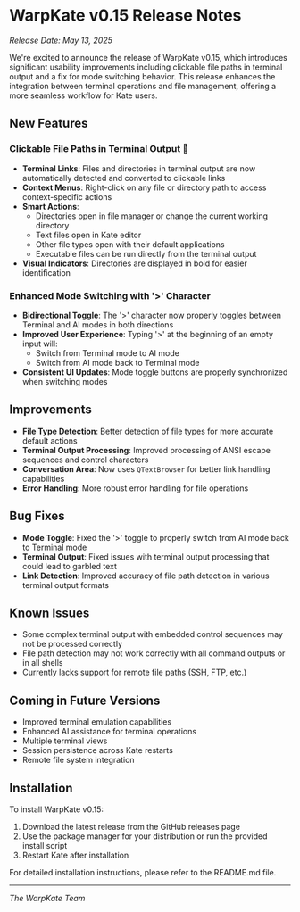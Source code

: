 # WarpKate v0.15 Release Notes

*Release Date: May 13, 2025*

We're excited to announce the release of WarpKate v0.15, which introduces significant usability improvements including clickable file paths in terminal output and a fix for mode switching behavior. This release enhances the integration between terminal operations and file management, offering a more seamless workflow for Kate users.

## New Features

### Clickable File Paths in Terminal Output 🔗

- **Terminal Links**: Files and directories in terminal output are now automatically detected and converted to clickable links
- **Context Menus**: Right-click on any file or directory path to access context-specific actions
- **Smart Actions**:
  - Directories open in file manager or change the current working directory
  - Text files open in Kate editor
  - Other file types open with their default applications
  - Executable files can be run directly from the terminal output
- **Visual Indicators**: Directories are displayed in bold for easier identification

### Enhanced Mode Switching with '>' Character

- **Bidirectional Toggle**: The '>' character now properly toggles between Terminal and AI modes in both directions
- **Improved User Experience**: Typing '>' at the beginning of an empty input will:
  - Switch from Terminal mode to AI mode
  - Switch from AI mode back to Terminal mode
- **Consistent UI Updates**: Mode toggle buttons are properly synchronized when switching modes

## Improvements

- **File Type Detection**: Better detection of file types for more accurate default actions
- **Terminal Output Processing**: Improved processing of ANSI escape sequences and control characters
- **Conversation Area**: Now uses `QTextBrowser` for better link handling capabilities
- **Error Handling**: More robust error handling for file operations

## Bug Fixes

- **Mode Toggle**: Fixed the '>' toggle to properly switch from AI mode back to Terminal mode
- **Terminal Output**: Fixed issues with terminal output processing that could lead to garbled text
- **Link Detection**: Improved accuracy of file path detection in various terminal output formats

## Known Issues

- Some complex terminal output with embedded control sequences may not be processed correctly
- File path detection may not work correctly with all command outputs or in all shells
- Currently lacks support for remote file paths (SSH, FTP, etc.)

## Coming in Future Versions

- Improved terminal emulation capabilities
- Enhanced AI assistance for terminal operations
- Multiple terminal views
- Session persistence across Kate restarts
- Remote file system integration

## Installation

To install WarpKate v0.15:

1. Download the latest release from the GitHub releases page
2. Use the package manager for your distribution or run the provided install script
3. Restart Kate after installation

For detailed installation instructions, please refer to the README.md file.

---

*The WarpKate Team*

